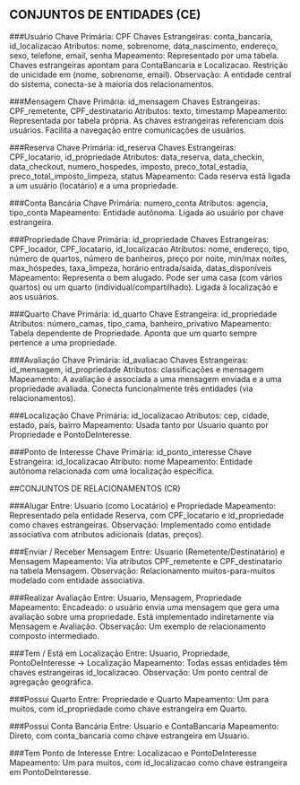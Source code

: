 ## CONJUNTOS DE ENTIDADES (CE)
###Usuário
Chave Primária: CPF
Chaves Estrangeiras: conta_bancaria, id_localizacao
Atributos: nome, sobrenome, data_nascimento, endereço, sexo, telefone, email, senha
Mapeamento: Representado por uma tabela. Chaves estrangeiras apontam para ContaBancaria e Localizacao. Restrição de unicidade em (nome, sobrenome, email).
Observação: A entidade central do sistema, conecta-se à maioria dos relacionamentos.

###Mensagem
Chave Primária: id_mensagem
Chaves Estrangeiras: CPF_remetente, CPF_destinatario
Atributos: texto, timestamp
Mapeamento: Representada por tabela própria. As chaves estrangeiras referenciam dois usuários. Facilita a navegação entre comunicações de usuários.

###Reserva
Chave Primária: id_reserva
Chaves Estrangeiras: CPF_locatario, id_propriedade
Atributos: data_reserva, data_checkin, data_checkout, numero_hospedes, imposto, preco_total_estadia, preco_total_imposto_limpeza, status
Mapeamento: Cada reserva está ligada a um usuário (locatário) e a uma propriedade.

###Conta Bancária
Chave Primária: numero_conta
Atributos: agencia, tipo_conta
Mapeamento: Entidade autônoma. Ligada ao usuário por chave estrangeira.

###Propriedade
Chave Primária: id_propriedade
Chaves Estrangeiras: CPF_locador, CPF_locatario, id_localizacao
Atributos: nome, endereço, tipo, número de quartos, número de banheiros, preço por noite, min/max noites, max_hóspedes, taxa_limpeza, horário entrada/saída, datas_disponíveis
Mapeamento: Representa o bem alugado. Pode ser uma casa (com vários quartos) ou um quarto (individual/compartilhado). Ligada à localização e aos usuários.

###Quarto
Chave Primária: id_quarto
Chave Estrangeira: id_propriedade
Atributos: número_camas, tipo_cama, banheiro_privativo
Mapeamento: Tabela dependente de Propriedade. Aponta que um quarto sempre pertence a uma propriedade.

###Avaliação
Chave Primária: id_avaliacao
Chaves Estrangeiras: id_mensagem, id_propriedade
Atributos: classificações e mensagem
Mapeamento: A avaliação é associada a uma mensagem enviada e a uma propriedade avaliada. Conecta funcionalmente três entidades (via relacionamentos).

###Localização
Chave Primária: id_localizacao
Atributos: cep, cidade, estado, país, bairro
Mapeamento: Usada tanto por Usuario quanto por Propriedade e PontoDeInteresse.

###Ponto de Interesse
Chave Primária: id_ponto_interesse
Chave Estrangeira: id_localizacao
Atributo: nome
Mapeamento: Entidade autônoma relacionada com uma localização específica.

##CONJUNTOS DE RELACIONAMENTOS (CR)

###Alugar
Entre: Usuario (como Locatário) e Propriedade
Mapeamento: Representado pela entidade Reserva, com CPF_locatario e id_propriedade como chaves estrangeiras.
Observação: Implementado como entidade associativa com atributos adicionais (datas, preços).

###Enviar / Receber Mensagem
Entre: Usuario (Remetente/Destinatário) e Mensagem
Mapeamento: Via atributos CPF_remetente e CPF_destinatario na tabela Mensagem.
Observação: Relacionamento muitos-para-muitos modelado com entidade associativa.

###Realizar Avaliação
Entre: Usuario, Mensagem, Propriedade
Mapeamento: Encadeado: o usuário envia uma mensagem que gera uma avaliação sobre uma propriedade. Está implementado indiretamente via Mensagem e Avaliação.
Observação: Um exemplo de relacionamento composto intermediado.

###Tem / Está em Localização
Entre: Usuario, Propriedade, PontoDeInteresse → Localização
Mapeamento: Todas essas entidades têm chaves estrangeiras id_localizacao.
Observação: Um ponto central de agregação geográfica.

###Possui Quarto
Entre: Propriedade e Quarto
Mapeamento: Um para muitos, com id_propriedade como chave estrangeira em Quarto.

###Possui Conta Bancária
Entre: Usuario e ContaBancaria
Mapeamento: Direto, com conta_bancaria como chave estrangeira em Usuario.

###Tem Ponto de Interesse
Entre: Localizacao e PontoDeInteresse
Mapeamento: Um para muitos, com id_localizacao como chave estrangeira em PontoDeInteresse.


